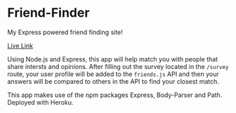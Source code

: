 # Friend-Finder
My Express powered friend finding site!

[Live Link](https://aharding-friend-finder.herokuapp.com/)

Using Node.js and Express, this app will help match you with people that share intersts and opinions. After filling out the survey located in the `/survey` route, your user profile will be added to the `friends.js` API and then your answers will be compared to others in the API to find your closest match.

This app makes use of the npm packages Express, Body-Parser and Path. Deployed with Heroku.